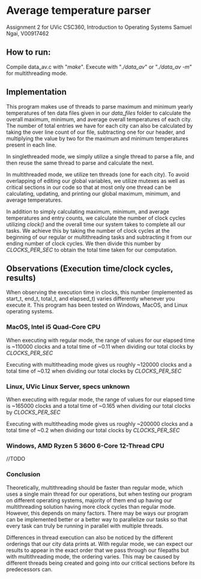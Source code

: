# Average temperature parser

Assignment 2 for UVic CSC360, Introduction to Operating Systems
Samuel Ngai, V00917462

## How to run:
Compile data_av.c with "*make*".
Execute with "*./data_av*" or "*./data_av -m*" for multithreading mode.

## Implementation
This program makes use of threads to parse maximum and minimum yearly temperatures of ten data files given in our *data_files* folder to calculate the overall maximum, minimum, and average overall temperatures of each city. The number of total entries we have for each city can also be calculated by taking the over line count of our file, subtracting one for our header, and multiplying the value by two for the maximum and minimum temperatures present in each line.

In singlethreaded mode, we simply utilize a single thread to parse a file, and then reuse the same thread to parse and calculate the next. 

In multithreaded mode, we utilize ten threads (one for each city). To avoid overlapping of editing our global variables, we utilize mutexes as well as critical sections in our code so that at most only one thread can be calculating, updating, and printing our global maximum, minimum, and average temperatures.

In addition to simply calculating maximum, minimum, and average temperatures and entry counts, we calculate the number of clock cycles utilizing  *clock()* and the overall time our system takes to complete all our tasks. We achieve this by taking the number of clock cycles at the beginning of our regular or multithreading tasks and subtracting it from our ending number of clock cycles. We then divide this number by *CLOCKS_PER_SEC* to obtain the total time taken for our computation.

## Observations (Execution time/clock cycles, results)

When observing the execution time in clocks, this number (implemented as start_t, end_t, total_t, and elapsed_t) varies differently whenever you execute it. This program has been tested on Windows, MacOS, and Linux operating systems. 

### MacOS, Intel i5 Quad-Core CPU

When executing with regular mode, the range of values for our elapsed time is ~110000 clocks and a total time of ~0.11 when dividing our total clocks by *CLOCKS_PER_SEC*

Executing with multitheading mode gives us roughly ~120000 clocks and a total time of ~0.12 when dividing our total clocks by *CLOCKS_PER_SEC*

### Linux, UVic Linux Server, specs unknown

When executing with regular mode, the range of values for our elapsed time is ~165000 clocks and a total time of ~0.165 when dividing our total clocks by *CLOCKS_PER_SEC*

Executing with multitheading mode gives us roughly ~200000 clocks and a total time of ~0.2 when dividing our total clocks by *CLOCKS_PER_SEC*

### Windows, AMD Ryzen 5 3600 6-Core 12-Thread CPU

//TODO

### Conclusion

Theoretically, multithreading should be faster than regular mode, which uses a single main thread for our operations, but when testing our program on different operating systems, majority of them end up having our multithreading solution having more clock cycles than regular mode. However, this depends on many factors. There may be ways our program can be implemented better or a better way to parallelize our tasks so that every task can truly be running in parallel with multiple threads.

Differences in thread execution can also be noticed by the different orderings that our city data prints at. With regular mode, we can expect our results to appear in the exact order that we pass through our filepaths but with multithreading mode, the ordering varies. This may be caused by different threads being created and going into our critical sections before its predecessors can.

